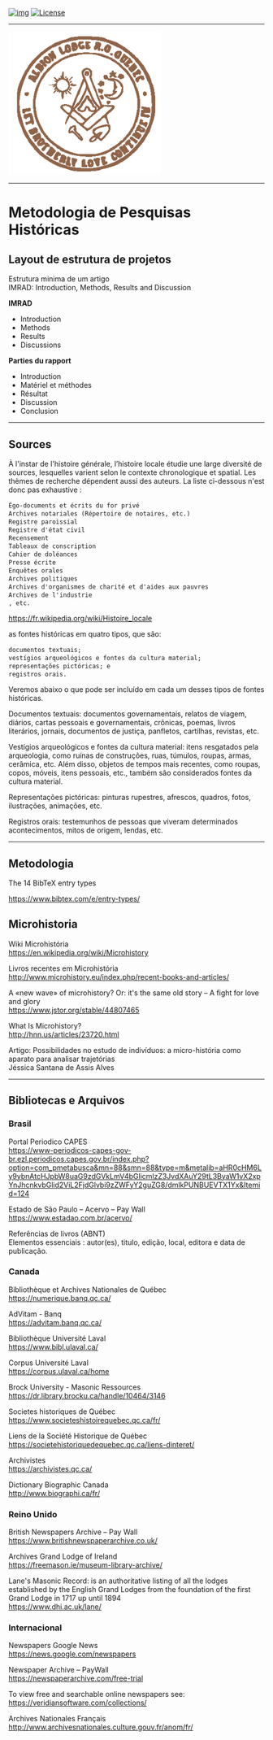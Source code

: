 <!-- ENTETE -->
[![img](https://img.shields.io/badge/Cycle%20de%20Vie-Édition-339999)](https://franc-maconnerie.ca)
[![License](https://img.shields.io/badge/Licence-MIT-blue)](LICENSE)

---

<div>
    <a target="_blank" href="https://franc-maconnerie.ca">
      <img src="images/logo.png" alt="Julio Torres Freemasonry" width="300"/>
    </a>
</div>

--- 

<!-- FIN ENTETE -->

# Metodologia de Pesquisas Históricas

## Layout de estrutura de projetos 

Estrutura minima de um artigo   
IMRAD: Introduction, Methods, Results and Discussion

**IMRAD** 
- Introduction
- Methods
- Results
- Discussions

**Parties du rapport**

- Introduction
- Matériel et méthodes
- Résultat
- Discussion
- Conclusion 

------

## Sources

À l'instar de l'histoire générale, l’histoire locale étudie une large diversité de sources, lesquelles varient selon le contexte chronologique et spatial. Les thèmes de recherche dépendent aussi des auteurs. La liste ci-dessous n'est donc pas exhaustive :

    Égo-documents et écrits du for privé
    Archives notariales (Répertoire de notaires, etc.)
    Registre paroissial
    Registre d'état civil
    Recensement
    Tableaux de conscription
    Cahier de doléances
    Presse écrite
    Enquêtes orales
    Archives politiques
    Archives d'organismes de charité et d'aides aux pauvres
    Archives de l'industrie
    , etc.

https://fr.wikipedia.org/wiki/Histoire_locale

as fontes históricas em quatro tipos, que são:

    documentos textuais;
    vestígios arqueológicos e fontes da cultura material;
    representações pictóricas; e
    registros orais.

Veremos abaixo o que pode ser incluído em cada um desses tipos de fontes históricas.

Documentos textuais: documentos governamentais, relatos de viagem, diários, cartas pessoais e governamentais, crônicas, poemas, livros literários, jornais, documentos de justiça, panfletos, cartilhas, revistas, etc.

Vestígios arqueológicos e fontes da cultura material: itens resgatados pela arqueologia, como ruínas de construções, ruas, túmulos, roupas, armas, cerâmica, etc. Além disso, objetos de tempos mais recentes, como roupas, copos, móveis, itens pessoais, etc., também são considerados fontes da cultura material.

Representações pictóricas: pinturas rupestres, afrescos, quadros, fotos, ilustrações, animações, etc.

Registros orais: testemunhos de pessoas que viveram determinados acontecimentos, mitos de origem, lendas, etc.


------

## Metodologia 

The 14 BibTeX entry types 

https://www.bibtex.com/e/entry-types/



## Microhistoria

Wiki Microhistória   
https://en.wikipedia.org/wiki/Microhistory

Livros recentes em Microhistória    
http://www.microhistory.eu/index.php/recent-books-and-articles/

A «new wave» of microhistory? Or: it's the same old story – A fight for love and glory     
https://www.jstor.org/stable/44807465

What Is Microhistory?    
http://hnn.us/articles/23720.html

Artigo: Possibilidades no estudo de indivíduos: a micro-história como aparato para analisar trajetórias   
Jéssica Santana de Assis Alves

----- 

## Bibliotecas e Arquivos 

### Brasil 

Portal Periodico CAPES    
https://www-periodicos-capes-gov-br.ezl.periodicos.capes.gov.br/index.php?option=com_pmetabusca&mn=88&smn=88&type=m&metalib=aHR0cHM6Ly9ybnAtcHJpbW8uaG9zdGVkLmV4bGlicmlzZ3JvdXAuY29tL3ByaW1vX2xpYnJhcnkvbGlid2ViL2FjdGlvbi9zZWFyY2guZG8/dmlkPUNBUEVTX1Yx&Itemid=124 

Estado de São Paulo – Acervo – Pay Wall    
https://www.estadao.com.br/acervo/ 

Referências de livros (ABNT)   
Elementos essenciais : autor(es), titulo, edição, local, editora e data de publicação. 

### Canada 

Bibliothèque et Archives Nationales de Québec   
https://numerique.banq.qc.ca/

AdVitam - Banq    
https://advitam.banq.qc.ca/

Bibliothèque Université Laval     
https://www.bibl.ulaval.ca/    

Corpus Université Laval    
https://corpus.ulaval.ca/home   

Brock University - Masonic Ressources    
https://dr.library.brocku.ca/handle/10464/3146

Societes historiques de Québec   
https://www.societeshistoirequebec.qc.ca/fr/ 

Liens de la Société Historique de Québec   
https://societehistoriquedequebec.qc.ca/liens-dinteret/ 

Archivistes    
https://archivistes.qc.ca/

Dictionary Biographic Canada   
http://www.biographi.ca/fr/ 

### Reino Unido 

British Newspapers Archive – Pay Wall   
https://www.britishnewspaperarchive.co.uk/ 

Archives Grand Lodge of Ireland   
https://freemason.ie/museum-library-archive/

Lane's Masonic Record: is an authoritative listing of all the lodges established by the 
English Grand Lodges from the foundation of the first Grand Lodge in 1717 up until 1894     
https://www.dhi.ac.uk/lane/

### Internacional 

Newspapers Google News    
https://news.google.com/newspapers   

Newspaper Archive – PayWall    
https://newspaperarchive.com/free-trial 

To view free and searchable online newspapers see:    
https://veridiansoftware.com/collections/ 

Archives Nationales Français     
http://www.archivesnationales.culture.gouv.fr/anom/fr/
